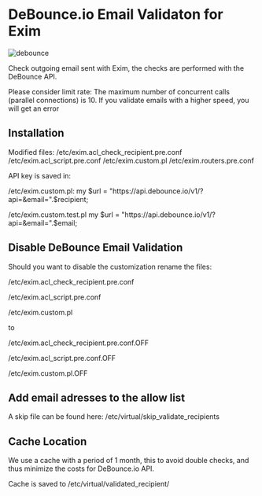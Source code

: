 # DeBounce.io  Email Validaton for Exim

![debounce](https://ik.imagekit.io/debounce/wp-content/uploads/2020/11/debounce-validation-card-p.png)


Check outgoing email sent with Exim, the checks are performed with the DeBounce API.

Please consider limit rate:
The maximum number of concurrent calls (parallel connections) is 10. If you validate emails with a higher speed, you will get an error



## Installation

Modified files:
/etc/exim.acl_check_recipient.pre.conf
/etc/exim.acl_script.pre.conf
/etc/exim.custom.pl
/etc/exim.routers.pre.conf


API key is saved in:

/etc/exim.custom.pl:
my $url = "https://api.debounce.io/v1/?api=&email=".$recipient;

/etc/exim.custom.test.pl
my $url = "https://api.debounce.io/v1/?api=&email=".$email;




## Disable DeBounce Email Validation
Should you want to disable the customization rename the files:

/etc/exim.acl_check_recipient.pre.conf

/etc/exim.acl_script.pre.conf

/etc/exim.custom.pl

to

/etc/exim.acl_check_recipient.pre.conf.OFF

/etc/exim.acl_script.pre.conf.OFF

/etc/exim.custom.pl.OFF



## Add email adresses to the allow list
A skip file can be found here: /etc/virtual/skip_validate_recipients


## Cache Location
We use a cache with a period of 1 month, this to avoid double checks, and thus minimize the costs for DeBounce.io API.

Cache is saved to /etc/virtual/validated_recipient/
